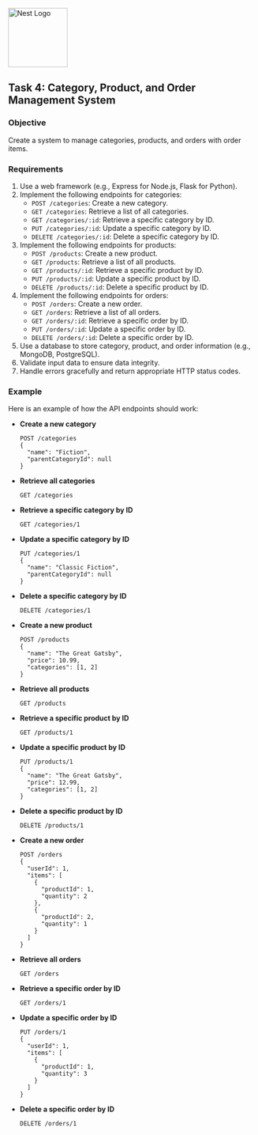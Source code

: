 <p align="left">
  <a href="http://nestjs.com/" target="blank"><img src="https://nestjs.com/img/logo-small.svg" width="120" alt="Nest Logo" /></a>
</p>

[circleci-image]: https://img.shields.io/circleci/build/github/nestjs/nest/master?token=abc123def456
[circleci-url]: https://circleci.com/gh/nestjs/nest

## Task 4: Category, Product, and Order Management System

### Objective

Create a system to manage categories, products, and orders with order items.

### Requirements

1. Use a web framework (e.g., Express for Node.js, Flask for Python).
2. Implement the following endpoints for categories:
   - `POST /categories`: Create a new category.
   - `GET /categories`: Retrieve a list of all categories.
   - `GET /categories/:id`: Retrieve a specific category by ID.
   - `PUT /categories/:id`: Update a specific category by ID.
   - `DELETE /categories/:id`: Delete a specific category by ID.
3. Implement the following endpoints for products:
   - `POST /products`: Create a new product.
   - `GET /products`: Retrieve a list of all products.
   - `GET /products/:id`: Retrieve a specific product by ID.
   - `PUT /products/:id`: Update a specific product by ID.
   - `DELETE /products/:id`: Delete a specific product by ID.
4. Implement the following endpoints for orders:
   - `POST /orders`: Create a new order.
   - `GET /orders`: Retrieve a list of all orders.
   - `GET /orders/:id`: Retrieve a specific order by ID.
   - `PUT /orders/:id`: Update a specific order by ID.
   - `DELETE /orders/:id`: Delete a specific order by ID.
5. Use a database to store category, product, and order information (e.g., MongoDB, PostgreSQL).
6. Validate input data to ensure data integrity.
7. Handle errors gracefully and return appropriate HTTP status codes.

### Example

Here is an example of how the API endpoints should work:

- **Create a new category**

  ```
  POST /categories
  {
    "name": "Fiction",
    "parentCategoryId": null
  }
  ```

- **Retrieve all categories**

  ```
  GET /categories
  ```

- **Retrieve a specific category by ID**

  ```
  GET /categories/1
  ```

- **Update a specific category by ID**

  ```
  PUT /categories/1
  {
    "name": "Classic Fiction",
    "parentCategoryId": null
  }
  ```

- **Delete a specific category by ID**

  ```
  DELETE /categories/1
  ```

- **Create a new product**

  ```
  POST /products
  {
    "name": "The Great Gatsby",
    "price": 10.99,
    "categories": [1, 2]
  }
  ```

- **Retrieve all products**

  ```
  GET /products
  ```

- **Retrieve a specific product by ID**

  ```
  GET /products/1
  ```

- **Update a specific product by ID**

  ```
  PUT /products/1
  {
    "name": "The Great Gatsby",
    "price": 12.99,
    "categories": [1, 2]
  }
  ```

- **Delete a specific product by ID**

  ```
  DELETE /products/1
  ```

- **Create a new order**

  ```
  POST /orders
  {
    "userId": 1,
    "items": [
      {
        "productId": 1,
        "quantity": 2
      },
      {
        "productId": 2,
        "quantity": 1
      }
    ]
  }
  ```

- **Retrieve all orders**

  ```
  GET /orders
  ```

- **Retrieve a specific order by ID**

  ```
  GET /orders/1
  ```

- **Update a specific order by ID**

  ```
  PUT /orders/1
  {
    "userId": 1,
    "items": [
      {
        "productId": 1,
        "quantity": 3
      }
    ]
  }
  ```

- **Delete a specific order by ID**
  ```
  DELETE /orders/1
  ```
